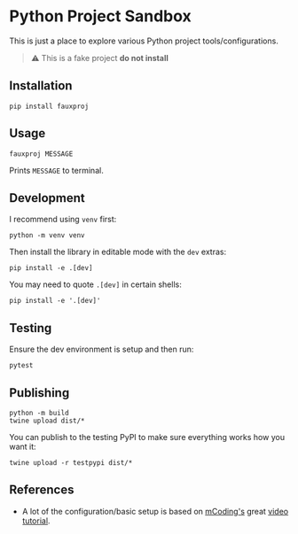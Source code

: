 # Python Project Sandbox

This is just a place to explore various Python project tools/configurations.

> :warning: This is a fake project **do not install**

## Installation

```
pip install fauxproj
```

## Usage

```
fauxproj MESSAGE
```

Prints `MESSAGE` to terminal.

## Development

I recommend using `venv` first:

```
python -m venv venv
```

Then install the library in editable mode with the `dev` extras:

```
pip install -e .[dev]
```

You may need to quote `.[dev]` in certain shells:

```
pip install -e '.[dev]'
```

## Testing

Ensure the dev environment is setup and then run:

```
pytest
```

## Publishing

```
python -m build
twine upload dist/*
```

You can publish to the testing PyPI to make sure everything works how you want it:

```
twine upload -r testpypi dist/*
```

## References

-   A lot of the configuration/basic setup is based on [mCoding's](https://mcoding.io) great [video tutorial](https://www.youtube.com/watch?v=DhUpxWjOhME).
